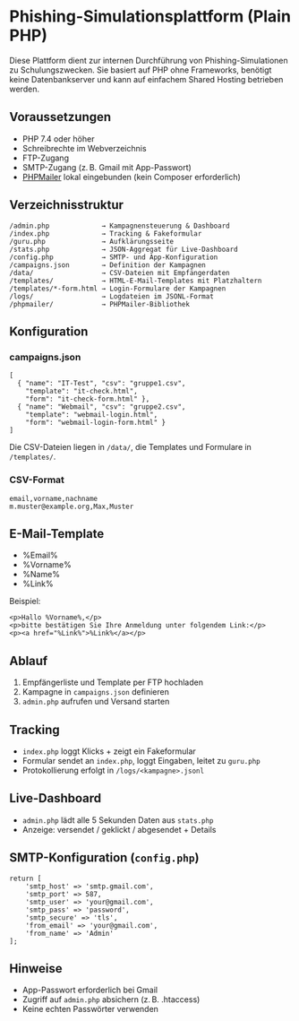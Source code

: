 # Phishing-Simulationsplattform (Plain PHP)

Diese Plattform dient zur internen Durchführung von Phishing-Simulationen zu Schulungszwecken. Sie basiert auf PHP ohne Frameworks, benötigt keine Datenbankserver und kann auf einfachem Shared Hosting betrieben werden.

## Voraussetzungen

- PHP 7.4 oder höher
- Schreibrechte im Webverzeichnis
- FTP-Zugang
- SMTP-Zugang (z. B. Gmail mit App-Passwort)
- [PHPMailer](https://github.com/PHPMailer/PHPMailer) lokal eingebunden (kein Composer erforderlich)

## Verzeichnisstruktur

    /admin.php             → Kampagnensteuerung & Dashboard
    /index.php             → Tracking & Fakeformular
    /guru.php              → Aufklärungsseite
    /stats.php             → JSON-Aggregat für Live-Dashboard
    /config.php            → SMTP- und App-Konfiguration
    /campaigns.json        → Definition der Kampagnen
    /data/                 → CSV-Dateien mit Empfängerdaten
    /templates/            → HTML-E-Mail-Templates mit Platzhaltern
    /templates/*-form.html → Login-Formulare der Kampagnen
    /logs/                 → Logdateien im JSONL-Format
    /phpmailer/            → PHPMailer-Bibliothek

## Konfiguration

### campaigns.json

    [
      { "name": "IT-Test", "csv": "gruppe1.csv",
        "template": "it-check.html",
        "form": "it-check-form.html" },
      { "name": "Webmail", "csv": "gruppe2.csv",
        "template": "webmail-login.html",
        "form": "webmail-login-form.html" }
    ]

Die CSV-Dateien liegen in `/data/`,
die Templates und Formulare in `/templates/`.

### CSV-Format

    email,vorname,nachname
    m.muster@example.org,Max,Muster

## E-Mail-Template

- %Email%
- %Vorname%
- %Name%
- %Link%

Beispiel:

    <p>Hallo %Vorname%,</p>
    <p>bitte bestätigen Sie Ihre Anmeldung unter folgendem Link:</p>
    <p><a href="%Link%">%Link%</a></p>

## Ablauf

1. Empfängerliste und Template per FTP hochladen
2. Kampagne in `campaigns.json` definieren
3. `admin.php` aufrufen und Versand starten

## Tracking

- `index.php` loggt Klicks + zeigt ein Fakeformular
- Formular sendet an `index.php`, loggt Eingaben, leitet zu `guru.php`
- Protokollierung erfolgt in `/logs/<kampagne>.jsonl`

## Live-Dashboard

- `admin.php` lädt alle 5 Sekunden Daten aus `stats.php`
- Anzeige: versendet / geklickt / abgesendet + Details

## SMTP-Konfiguration (`config.php`)

    return [
        'smtp_host' => 'smtp.gmail.com',
        'smtp_port' => 587,
        'smtp_user' => 'your@gmail.com',
        'smtp_pass' => 'password',
        'smtp_secure' => 'tls',
        'from_email' => 'your@gmail.com',
        'from_name' => 'Admin'
    ];

## Hinweise

- App-Passwort erforderlich bei Gmail
- Zugriff auf `admin.php` absichern (z. B. .htaccess)
- Keine echten Passwörter verwenden
